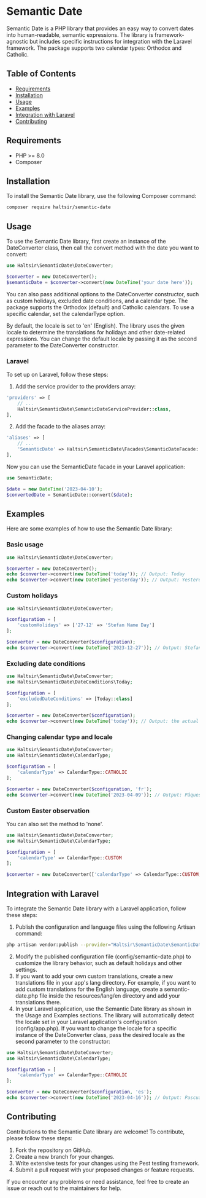 # Semantic Date

Semantic Date is a PHP library that provides an easy way to convert dates into human-readable, semantic expressions. The library is framework-agnostic but includes specific instructions for integration with the Laravel framework. The package supports two calendar types: Orthodox and Catholic.

## Table of Contents

- [Requirements](#requirements)
- [Installation](#installation)
- [Usage](#usage)
- [Examples](#examples)
- [Integration with Laravel](#integration-with-laravel)
- [Contributing](#contributing)

## Requirements

- PHP >= 8.0
- Composer

## Installation

To install the Semantic Date library, use the following Composer command:

```bash
composer require haltsir/semantic-date
```

## Usage

To use the Semantic Date library, first create an instance of the DateConverter class, then call the convert method with the date you want to convert:

```php
use Haltsir\SemanticDate\DateConverter;

$converter = new DateConverter();
$semanticDate = $converter->convert(new DateTime('your date here'));
```

You can also pass additional options to the DateConverter constructor, such as custom holidays, excluded date conditions, and a calendar type. The package supports the Orthodox (default) and Catholic calendars. To use a specific calendar, set the calendarType option.

By default, the locale is set to 'en' (English). The library uses the given locale to determine the translations for holidays and other date-related expressions. You can change the default locale by passing it as the second parameter to the DateConverter constructor.

### Laravel

To set up on Laravel, follow these steps:
1. Add the service provider to the providers array:
```php
'providers' => [
    // ...
    Haltsir\SemanticDate\SemanticDateServiceProvider::class,
],
```
2. Add the facade to the aliases array:
```php
'aliases' => [
    // ...
    'SemanticDate' => Haltsir\SemanticDate\Facades\SemanticDateFacade::class,
],
```

Now you can use the SemanticDate facade in your Laravel application:
```php
use SemanticDate;

$date = new DateTime('2023-04-10');
$convertedDate = SemanticDate::convert($date);
```

## Examples

Here are some examples of how to use the Semantic Date library:

### Basic usage
```php
use Haltsir\SemanticDate\DateConverter;

$converter = new DateConverter();
echo $converter->convert(new DateTime('today')); // Output: Today
echo $converter->convert(new DateTime('yesterday')); // Output: Yesterday
```

### Custom holidays
```php
use Haltsir\SemanticDate\DateConverter;

$configuration = [
    'customHolidays' => ['27-12' => 'Stefan Name Day']
];

$converter = new DateConverter($configuration);
echo $converter->convert(new DateTime('2023-12-27')); // Output: Stefan Name Day
```

### Excluding date conditions
```php
use Haltsir\SemanticDate\DateConverter;
use Haltsir\SemanticDate\DateConditions\Today;

$configuration = [
    'excludedDateConditions' => [Today::class]
];

$converter = new DateConverter($configuration);
echo $converter->convert(new DateTime('today')); // Output: the actual date instead of "Today"
```

### Changing calendar type and locale
```php
use Haltsir\SemanticDate\DateConverter;
use Haltsir\SemanticDate\CalendarType;

$configuration = [
    'calendarType' => CalendarType::CATHOLIC
];

$converter = new DateConverter($configuration, 'fr');
echo $converter->convert(new DateTime('2023-04-09')); // Output: Pâques (Catholic Easter in French)
```

### Custom Easter observation

You can also set the method to 'none'.

```php
use Haltsir\SemanticDate\DateConverter;
use Haltsir\SemanticDate\CalendarType;

$configuration = [
    'calendarType' => CalendarType::CUSTOM
];

$converter = new DateConverter(['calendarType' => CalendarType::CUSTOM, 'easterMethod' => 'MyClass::myMethod']);
```

## Integration with Laravel

To integrate the Semantic Date library with a Laravel application, follow these steps:

1. Publish the configuration and language files using the following Artisan command:
```bash
php artisan vendor:publish --provider="Haltsir\SemanticDate\SemanticDateServiceProvider"
```
2. Modify the published configuration file (config/semantic-date.php) to customize the library behavior, such as default holidays and other settings.
3. If you want to add your own custom translations, create a new translations file in your app's lang directory. For example, if you want to add custom translations for the English language, create a semantic-date.php file inside the resources/lang/en directory and add your translations there.
4. In your Laravel application, use the Semantic Date library as shown in the Usage and Examples sections. The library will automatically detect the locale set in your Laravel application's configuration (config/app.php). If you want to change the locale for a specific instance of the DateConverter class, pass the desired locale as the second parameter to the constructor:
```php
use Haltsir\SemanticDate\DateConverter;
use Haltsir\SemanticDate\CalendarType;

$configuration = [
    'calendarType' => CalendarType::CATHOLIC
];

$converter = new DateConverter($configuration, 'es');
echo $converter->convert(new DateTime('2023-04-16')); // Output: Pascua Ortodoxa (Orthodox Easter in Spanish)
```

## Contributing

Contributions to the Semantic Date library are welcome! To contribute, please follow these steps:

1. Fork the repository on GitHub.
2. Create a new branch for your changes.
3. Write extensive tests for your changes using the Pest testing framework.
4. Submit a pull request with your proposed changes or feature requests.

If you encounter any problems or need assistance, feel free to create an issue or reach out to the maintainers for help.

